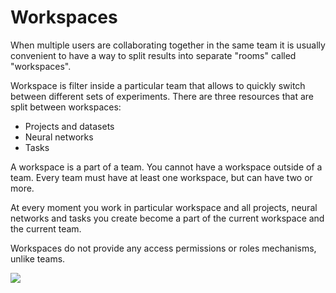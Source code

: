 # Workspaces

When multiple users are collaborating together in the same team it is usually convenient to have a way to split results into separate "rooms" called "workspaces".

Workspace is filter inside a particular team that allows to quickly switch between different sets of experiments. There are three resources that are split between workspaces:

* Projects and datasets
* Neural networks
* Tasks

A workspace is a part of a team. You cannot have a workspace outside of a team. Every team must have at least one workspace, but can have two or more.

At every moment you work in particular workspace and all projects, neural networks and tasks you create become a part of the current workspace and the current team.

Workspaces do not provide any access permissions or roles mechanisms, unlike teams.

![](../.gitbook/assets/workspaces.png)

